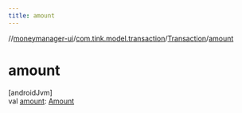 ```yaml
---
title: amount
---
```

//[moneymanager-ui](../../../index.html)/[com.tink.model.transaction](../index.html)/[Transaction](index.html)/[amount](amount.html)



# amount



[androidJvm]\
val [amount](amount.html): [Amount](../../com.tink.model.misc/-amount/index.html)




